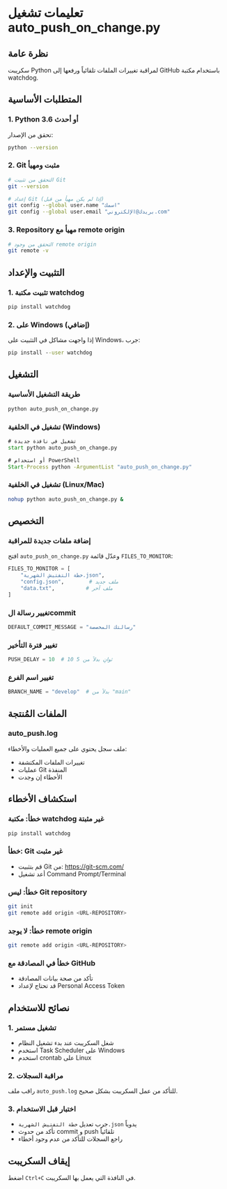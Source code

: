 # تعليمات تشغيل auto_push_on_change.py

## نظرة عامة
سكريبت Python لمراقبة تغييرات الملفات تلقائياً ورفعها إلى GitHub باستخدام مكتبة watchdog.

## المتطلبات الأساسية

### 1. Python 3.6 أو أحدث
تحقق من الإصدار:
```bash
python --version
```

### 2. Git مثبت ومهيأ
```bash
# التحقق من تثبيت Git
git --version

# إعداد Git (إذا لم يكن مهيأ من قبل)
git config --global user.name "اسمك"
git config --global user.email "بريدك@الإلكتروني.com"
```

### 3. Repository مهيأ مع remote origin
```bash
# التحقق من وجود remote origin
git remote -v
```

## التثبيت والإعداد

### 1. تثبيت مكتبة watchdog
```bash
pip install watchdog
```

### 2. على Windows (إضافي)
إذا واجهت مشاكل في التثبيت على Windows، جرب:
```cmd
pip install --user watchdog
```

## التشغيل

### طريقة التشغيل الأساسية
```bash
python auto_push_on_change.py
```

### تشغيل في الخلفية (Windows)
```cmd
# تشغيل في نافذة جديدة
start python auto_push_on_change.py

# أو استخدام PowerShell
Start-Process python -ArgumentList "auto_push_on_change.py"
```

### تشغيل في الخلفية (Linux/Mac)
```bash
nohup python auto_push_on_change.py &
```

## التخصيص

### إضافة ملفات جديدة للمراقبة
افتح `auto_push_on_change.py` وعدّل قائمة `FILES_TO_MONITOR`:

```python
FILES_TO_MONITOR = [
    "خطة التفتيش الشهرية.json",
    "config.json",        # ملف جديد
    "data.txt",          # ملف آخر
]
```

### تغيير رسالة الcommit
```python
DEFAULT_COMMIT_MESSAGE = "رسالتك المخصصة"
```

### تغيير فترة التأخير
```python
PUSH_DELAY = 10  # 10 ثوانٍ بدلاً من 5
```

### تغيير اسم الفرع
```python
BRANCH_NAME = "develop"  # بدلاً من "main"
```

## الملفات المُنتجة

### auto_push.log
ملف سجل يحتوي على جميع العمليات والأخطاء:
- تغييرات الملفات المكتشفة
- عمليات Git المنفذة
- الأخطاء إن وجدت

## استكشاف الأخطاء

### خطأ: مكتبة watchdog غير مثبتة
```bash
pip install watchdog
```

### خطأ: Git غير مثبت
- قم بتثبيت Git من: https://git-scm.com/
- أعد تشغيل Command Prompt/Terminal

### خطأ: ليس Git repository
```bash
git init
git remote add origin <URL-REPOSITORY>
```

### خطأ: لا يوجد remote origin
```bash
git remote add origin <URL-REPOSITORY>
```

### خطأ في المصادقة مع GitHub
- تأكد من صحة بيانات المصادقة
- قد تحتاج لإعداد Personal Access Token

## نصائح للاستخدام

### 1. تشغيل مستمر
- شغل السكريبت عند بدء تشغيل النظام
- استخدم Task Scheduler على Windows
- استخدم crontab على Linux

### 2. مراقبة السجلات
راقب ملف `auto_push.log` للتأكد من عمل السكريبت بشكل صحيح.

### 3. اختبار قبل الاستخدام
- جرب تعديل `خطة التفتيش الشهرية.json` يدوياً
- تأكد من حدوث commit و push تلقائياً
- راجع السجلات للتأكد من عدم وجود أخطاء

## إيقاف السكريبت
اضغط `Ctrl+C` في النافذة التي يعمل بها السكريبت.